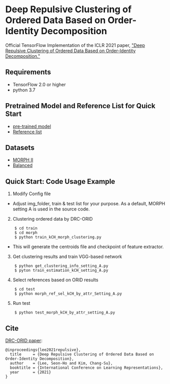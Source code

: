 # Deep Repulsive Clustering of Ordered Data Based on Order-Identity Decomposition
Official TensorFlow Implementation of the ICLR 2021 paper, ["Deep Repulsive Clustering of Ordered Data Based on Order-Identity Decomposition."](https://openreview.net/pdf?id=Yz-XtK5RBxB)

## Requirements
- TensorFlow 2.0 or higher 
- python 3.7


## Pretrained Model and Reference List for Quick Start
- [pre-trained model](https://drive.google.com/file/d/1GlsU8bS2LeDCuM0aE8A-AeqE6l3UlRfn/view?usp=sharing)
- [Reference list](https://drive.google.com/file/d/18cAlzj-_Kr8gFIYUzCmrgVXu8yjzLoMf/view?usp=sharing)


## Datasets
- [MORPH II](https://ebill.uncw.edu/C20231_ustores/web/classic/product_detail.jsp?PRODUCTID=8) 
- [Balanced](https://github.com/changsukim-ku/order-learning)


## Quick Start: Code Usage Example
1. Modify Config file 
- Adjust img_folder, train & test list for your purpose. As a default, MORPH setting A is used in the source code. 

2. Clustering ordered data by DRC-ORID
```
    $ cd train
    $ cd morph
    $ python train_kCH_morph_clustering.py
```    
- This will generate the centroids file and checkpoint of feature extractor. 

3. Get clustering results and train VGG-based network
```
    $ python get_clustering_info_setting_A.py
    $ pyton train_estimation_kCH_setting_A.py
```
4. Select references based on ORID results
```
    $ cd test
    $ python morph_ref_sel_kCH_by_attr_Setting_A.py
```
5. Run test
```
    $ python test_morph_kCH_by_attr_setting_A.py
```


## Cite

[DRC-ORID paper](https://openreview.net/pdf?id=Yz-XtK5RBxB):

```
@inproceedings{lee2021repulsive},
  title     = {Deep Repulsive Clustering of Ordered Data Based on Order-Identity Decomposition},
  author    = {Lee, Seon-Ho and Kim, Chang-Su},
  booktitle = {International Conference on Learning Representations},
  year      = {2021}
}
```
